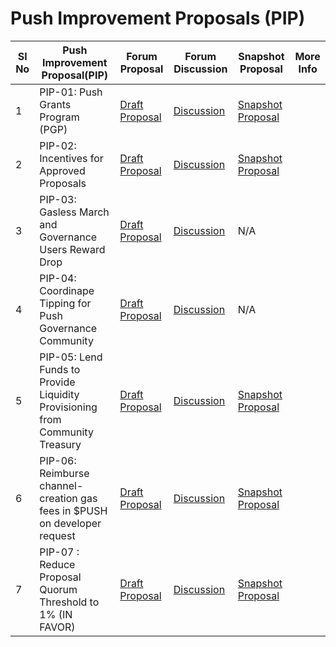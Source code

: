 # Push Improvement Proposals (PIP)

Sl No  | Push Improvement Proposal(PIP)   | Forum Proposal  | Forum Discussion     |    Snapshot Proposal      |    More Info         |
------ | ------| --------------- | -------------------- | ------------------------|----------------------|
1      | PIP-01: Push Grants Program (PGP) | [Draft Proposal](https://gov.epns.io/t/draft-proposal-push-grants-program/396) | [Discussion](https://gov.epns.io/t/epnsip-01-push-grants-program/417) | [Snapshot Proposal](https://snapshot.org/#/epns.eth/proposal/0xfdb92444974c9ab607d96e7a4a1ad71299e47a755955951ae5ce8b86aa9a1400)   |  |
2      | PIP-02: Incentives for Approved Proposals | [Draft Proposal](https://gov.epns.io/t/draft-proposal-incentives-for-approved-proposals/397) | [Discussion](https://gov.epns.io/t/epnsip-02-incentives-for-approved-proposals/421) | [Snapshot Proposal](https://snapshot.org/#/epns.eth/proposal/0x1c928002d6cb8d563ff79dc06f1f28a5963f0ed81460765d937a7ad08a779215)   |  |
3      | PIP-03: Gasless March and Governance Users Reward Drop | [Draft Proposal](https://gov.epns.io/t/draft-proposal-gasless-march-and-governance-users-reward-drop/476) | [Discussion](https://gov.epns.io/t/pip-03-gasless-march-and-governance-users-reward-drop/502) | N/A   | |
4      | PIP-04: Coordinape Tipping for Push Governance Community  | [Draft Proposal](https://gov.epns.io/t/draft-proposal-coordinape-tipping-for-push-governance-community/536) | [Discussion](https://gov.epns.io/t/pip-04-coordinape-tipping-for-push-governance-community/543) |  N/A   |  |
5      | PIP-05: Lend Funds to Provide Liquidity Provisioning from Community Treasury | [Draft Proposal](https://gov.epns.io/t/draft-proposal-lend-funds-for-market-making-from-community-treasury/548) | [Discussion](https://gov.epns.io/t/pip-05-lend-funds-to-provide-liquidity-provisioning-from-community-treasury/570) | [Snapshot Proposal](https://snapshot.org/#/epns.eth/proposal/0xe7b4ac3c09f15322044e3b8086fa03d5453086506a436bd94b31b36c660762e0)   |  |
6      | PIP-06: Reimburse channel-creation gas fees in $PUSH on developer request | [Draft Proposal](https://gov.epns.io/t/draft-proposal-reimburse-channel-creation-gas-fees-in-push-on-developer-request/584) | [Discussion](https://gov.epns.io/t/pip-06-reimburse-channel-creation-gas-fees-in-push-on-developer-request/635) | [Snapshot Proposal](https://snapshot.org/#/epns.eth/proposal/0x1fd82313d4356e5d7963c60649f0376e995cf326ff348269293026e6064e1f38)   |  |
7      | PIP-07 : Reduce Proposal Quorum Threshold to 1% (IN FAVOR) | [Draft Proposal](https://gov.epns.io/t/draft-proposal-reduce-proposal-quorum-threshold-to-1-in-favor/647) | [Discussion](https://gov.epns.io/t/pip-07-reduce-proposal-quorum-threshold-to-1-in-favor/659) | [Snapshot Proposal](https://snapshot.org/#/epns.eth/proposal/0x7ea992d02c29f19de6f95d9889e6643de52d0ffb0421ded86b52b47129998120)   |  |
